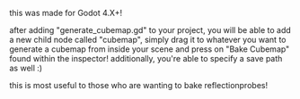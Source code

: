 this was made for Godot 4.X+!

after adding "generate_cubemap.gd" to your project, you will be able to add a new child node called "cubemap", simply drag it to whatever you want to generate a cubemap from inside your scene and press on "Bake Cubemap" found within the inspector!
additionally, you're able to specify a save path as well :)

this is most useful to those who are wanting to bake reflectionprobes!
